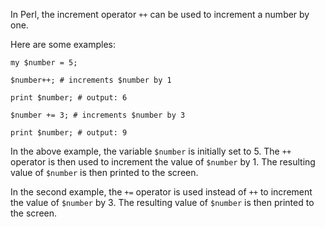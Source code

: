 In Perl, the increment operator `++` can be used to increment a number by one.

Here are some examples:

```
my $number = 5;

$number++; # increments $number by 1

print $number; # output: 6

$number += 3; # increments $number by 3

print $number; # output: 9
```

In the above example, the variable `$number` is initially set to 5. The `++` operator is then used to increment the value of `$number` by 1. The resulting value of `$number` is then printed to the screen.

In the second example, the `+=` operator is used instead of `++` to increment the value of `$number` by 3. The resulting value of `$number` is then printed to the screen.